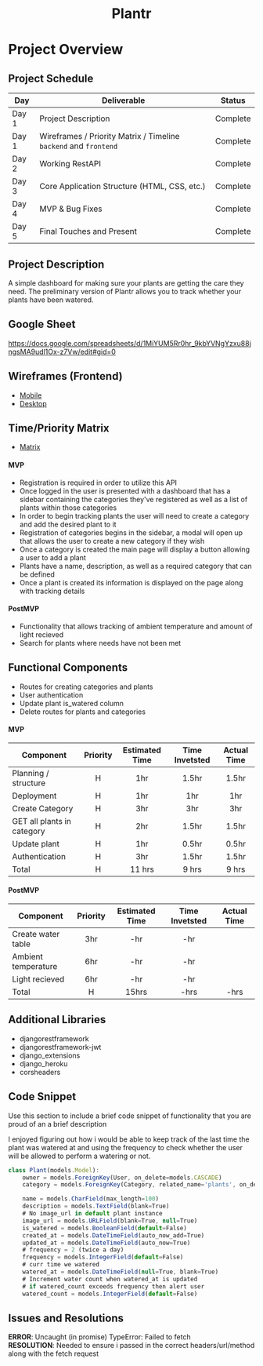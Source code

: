 # **<p align="center">Plantr</p>**

# Project Overview

## Project Schedule

|  Day | Deliverable | Status
|---|---| ---|
|Day 1| Project Description | Complete
|Day 1| Wireframes / Priority Matrix / Timeline `backend` and `frontend`| Complete
|Day 2| Working RestAPI | Complete
|Day 3| Core Application Structure (HTML, CSS, etc.) | Complete
|Day 4| MVP & Bug Fixes | Complete
|Day 5| Final Touches and Present | Complete

## Project Description

A simple dashboard for making sure your plants are getting the care they need. The preliminary version of Plantr allows you to track whether your plants have been watered.

## Google Sheet

https://docs.google.com/spreadsheets/d/1MiYUM5Rr0hr_9kbYVNgYzxu88jngsMA9udl1Ox-z7Vw/edit#gid=0

## Wireframes (Frontend)

- [Mobile](https://res.cloudinary.com/jcloud3zf/image/upload/v1600001397/project-4/plantr-mobile_q8yfnw.png)
- [Desktop](https://res.cloudinary.com/jcloud3zf/image/upload/v1600001379/project-4/p4-desktop_crum2i.png)

## Time/Priority Matrix 

- [Matrix](https://res.cloudinary.com/jcloud3zf/image/upload/v1600083025/project-4/p4backend-matrix_hfsil9.png)

#### MVP 

- Registration is required in order to utilize this API
- Once logged in the user is presented with a dashboard that has a sidebar containing the categories they've registered as well
as a list of plants within those categories
- In order to begin tracking plants the user will need to create a category and add the desired plant to it
- Registration of categories begins in the sidebar, a modal will open up that allows the user to create a new category if they wish
- Once a category is created the main page will display a button allowing a user to add a plant
- Plants have a name, description, as well as a required category that can be defined
- Once a plant is created its information is displayed on the page along with tracking details

#### PostMVP 

- Functionality that allows tracking of ambient temperature and amount of light recieved
- Search for plants where needs have not been met


## Functional Components

- Routes for creating categories and plants
- User authentication
- Update plant is_watered column
- Delete routes for plants and categories


#### MVP
| Component | Priority | Estimated Time | Time Invetsted | Actual Time |
| --- | :---: |  :---: | :---: | :---: |
| Planning / structure| H | 1hr | 1.5hr | 1.5hr|
| Deployment | H | 1hr | 1hr | 1hr|
| Create Category| H | 3hr | 3hr | 3hr|
| GET all plants in category| H | 2hr | 1.5hr | 1.5hr |
| Update plant | H | 1hr | 0.5hr | 0.5hr |
| Authentication | H | 3hr| 1.5hr | 1.5hr|
| Total | H | 11 hrs| 9 hrs | 9 hrs |

#### PostMVP
| Component | Priority | Estimated Time | Time Invetsted | Actual Time |
| --- | :---: |  :---: | :---: | :---: |
| Create water table | 3hr | -hr| -hr|
| Ambient temperature | 6hr| -hr| -hr|
| Light recieved | 6hr | -hr | -hr|
| Total | H | 15hrs| -hrs | -hrs |

## Additional Libraries

- djangorestframework
- djangorestframework-jwt
- django_extensions
- django_heroku
- corsheaders

## Code Snippet

Use this section to include a brief code snippet of functionality that you are proud of an a brief description  

I enjoyed figuring out how i would be able to keep track of the last time the plant was watered at and using the frequency to check whether the user will be allowed to perform a watering or not.

```javascript
class Plant(models.Model):
    owner = models.ForeignKey(User, on_delete=models.CASCADE)
    category = models.ForeignKey(Category, related_name='plants', on_delete=models.CASCADE)

    name = models.CharField(max_length=100)
    description = models.TextField(blank=True)
    # No image_url in default plant instance
    image_url = models.URLField(blank=True, null=True)
    is_watered = models.BooleanField(default=False)
    created_at = models.DateTimeField(auto_now_add=True)
    updated_at = models.DateTimeField(auto_now=True)
    # frequency = 2 (twice a day)
    frequency = models.IntegerField(default=False)
    # curr time we watered
    watered_at = models.DateTimeField(null=True, blank=True)
    # Increment water count when watered_at is updated
    # if watered_count exceeds frequency then alert user
    watered_count = models.IntegerField(default=False)
```

## Issues and Resolutions

**ERROR**: Uncaught (in promise) TypeError: Failed to fetch                                
**RESOLUTION**: Needed to ensure i passed in the correct headers/url/method along with the fetch request

